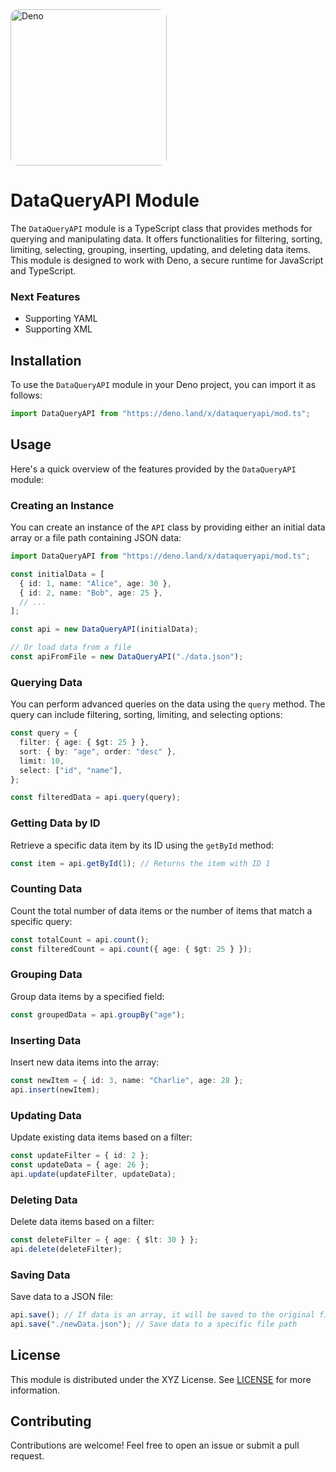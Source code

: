 <img src="https://ik.imagekit.io/serenity/ByteofDev/Blog_Heading_Images/State_of_the_Web_Deno" alt="Deno" width="250px" style="border-radius: 12px;">
  
# DataQueryAPI Module

The `DataQueryAPI` module is a TypeScript class that provides methods for querying and manipulating data. It offers functionalities for filtering, sorting, limiting, selecting, grouping, inserting, updating, and deleting data items. This module is designed to work with Deno, a secure runtime for JavaScript and TypeScript.

### Next Features

- Supporting YAML
- Supporting XML

## Installation

To use the `DataQueryAPI` module in your Deno project, you can import it as follows:

```typescript
import DataQueryAPI from "https://deno.land/x/dataqueryapi/mod.ts";
```

## Usage

Here's a quick overview of the features provided by the `DataQueryAPI` module:

### Creating an Instance

You can create an instance of the `API` class by providing either an initial data array or a file path containing JSON data:

```typescript
import DataQueryAPI from "https://deno.land/x/dataqueryapi/mod.ts";

const initialData = [
  { id: 1, name: "Alice", age: 30 },
  { id: 2, name: "Bob", age: 25 },
  // ...
];

const api = new DataQueryAPI(initialData);

// Or load data from a file
const apiFromFile = new DataQueryAPI("./data.json");
```

### Querying Data

You can perform advanced queries on the data using the `query` method. The query can include filtering, sorting, limiting, and selecting options:

```typescript
const query = {
  filter: { age: { $gt: 25 } },
  sort: { by: "age", order: "desc" },
  limit: 10,
  select: ["id", "name"],
};

const filteredData = api.query(query);
```

### Getting Data by ID

Retrieve a specific data item by its ID using the `getById` method:

```typescript
const item = api.getById(1); // Returns the item with ID 1
```

### Counting Data

Count the total number of data items or the number of items that match a specific query:

```typescript
const totalCount = api.count();
const filteredCount = api.count({ age: { $gt: 25 } });
```

### Grouping Data

Group data items by a specified field:

```typescript
const groupedData = api.groupBy("age");
```

### Inserting Data

Insert new data items into the array:

```typescript
const newItem = { id: 3, name: "Charlie", age: 28 };
api.insert(newItem);
```

### Updating Data

Update existing data items based on a filter:

```typescript
const updateFilter = { id: 2 };
const updateData = { age: 26 };
api.update(updateFilter, updateData);
```

### Deleting Data

Delete data items based on a filter:

```typescript
const deleteFilter = { age: { $lt: 30 } };
api.delete(deleteFilter);
```

### Saving Data

Save data to a JSON file:

```typescript
api.save(); // If data is an array, it will be saved to the original file path
api.save("./newData.json"); // Save data to a specific file path
```

## License

This module is distributed under the XYZ License. See [LICENSE](./LICENSE) for more information.

## Contributing

Contributions are welcome! Feel free to open an issue or submit a pull request.
